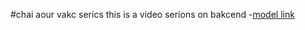 #chai aour vakc serics
this is  a video serions on bakcend
-[model link](https://www.youtube.com/redirect?event=video_description&redir_token=QUFFLUhqbDVhakVIS05FaXdNZTJadldreGtoLTNkNlhJd3xBQ3Jtc0tuSnd5VW12S2VHZ0ZKVkJiaGVybFAyMGZPUzFDMG5hVVBvVUZtMEFEcGtlajF0Vi1aVHFfeFV0cFZ6V29uU2RWZktyb3ZleVZ5a3lxT2ozN3Z3T2VjTE5LRHQzN25Qcms2cWJxWktrOWtKeXdnUnRCVQ&q=https%3A%2F%2Fapp.eraser.io%2Fworkspace%2FYtPqZ1VogxGy1jzIDkzj%3Forigin%3Dshare&v=9B4CvtzXRpc)